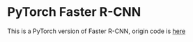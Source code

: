 # PyTorch Faster R-CNN

This is a PyTorch version of Faster R-CNN, origin code is [here](https://github.com/rbgirshick/py-faster-rcnn)
